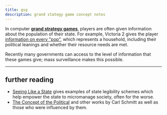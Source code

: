 ```yaml
---
title: gsg
description: grand stategy game concept notes
---
```

In computer [**grand strategy games**][gsg], players are often given information about the population of their state.
For example, Victoria 2 gives the player [information on every "pop"][vicky2 pop tab],
which represents a household, including their political leanings and whether their resource needs are met.

[gsg]: https://en.wikipedia.org/wiki/Grand_strategy_wargame
[vicky2 pop tab]: https://vic2.paradoxwikis.com/File:Population_tab.jpg

Recently many governments can access to the level of information that these games give;
mass surveillance makes this possible.

***
## further reading
 * [Seeing Like a State](https://en.wikipedia.org/wiki/Seeing_Like_a_State) gives examples of state legibility schemes which help empower the state to micromanage society, often for the worse.
 * [The Concept of the Political](https://en.wikipedia.org/wiki/The_Concept_of_the_Political) and other works by Carl Schmitt as well as those who were influenced by them.